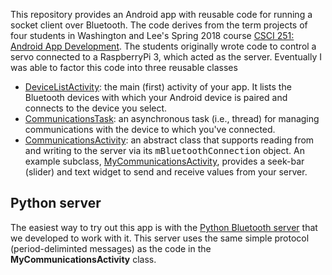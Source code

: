 This repository provides an Android app with reusable code for running a socket
client over Bluetooth.  The code derives from the term projects of four
students in Washington and Lee's Spring 2018 course 
[CSCI 251: Android App Development](http://home.wlu.edu/~levys/courses/csci251s2018/).
The students originally wrote code to control a servo connected to a RaspberryPi 3, which acted as the server.
Eventually I was able to factor this code into three reusable classes 
* [DeviceListActivity](https://github.com/simondlevy/BluetoothClient/blob/master/app/src/main/java/levy/cs/wlu/edu/bluetoothclient/DeviceListActivity.java):
the main (first) activity of your app. It lists the Bluetooth devices with which your Android device is paired and connects to the device you select.
* [CommunicationsTask](https://github.com/simondlevy/BluetoothClient/blob/master/app/src/main/java/levy/cs/wlu/edu/bluetoothclient/CommunicationsTask.java):
an asynchronous task (i.e., thread) for managing communications with the device to which you've connected. 
* [CommunicationsActivity](https://github.com/simondlevy/BluetoothClient/blob/master/app/src/main/java/levy/cs/wlu/edu/bluetoothclient/CommunicationsActivity.java):
an abstract class that supports reading from and writing to the server via its <tt>mBluetoothConnection</tt> object.  An example subclass,
[MyCommunicationsActivity](https://github.com/simondlevy/BluetoothClient/blob/master/app/src/main/java/levy/cs/wlu/edu/bluetoothclient/MyCommunicationsActivity.java),
provides a seek-bar (slider) and text widget to send and receive values from your server.

## Python server

The easiest way to try out this app is with the [Python Bluetooth server](https://github.com/simondlevy/PythonBluetoothServer)
that we developed to work with it.  This server uses the same simple protocol (period-deliminted messages) as the code in the
<b>MyCommunicationsActivity</b> class.
